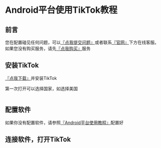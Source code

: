 # Android平台使用TikTok教程

## **前言**

您在配置碰见任何问题，可以[『点我提交问题』](https://www.lengjiao.me/submitticket.php)或者联系[『官网』](https://www.lengjiao.me)下方在线客服。如果您没有购买服务，请先[『点我购买』](https://www.lengjiao.me/cart.php)服务

## 安装TikTok

[『点我下载』](https://alumninpustedutw-my.sharepoint.com/:u:/g/personal/empty\_alumni\_npust\_edu\_tw/ETdynIJpmrtDgkCe2AuqKekBRn9u5BLJQfB-Z\_yg4t4myA?download=1)并安装TikTok

第一次打开可以选择国家，如选择美国

<figure><img src="https://img.lengjiao.me/and_tiktok/TikTok_android1.png" alt=""><figcaption></figcaption></figure>

## 配置软件

如果你没有配置软件，请参照[『Android平台使用教程』](../wiki/android.md)配置好

## 连接软件，打开TikTok

<figure><img src="https://img.lengjiao.me/and_tiktok/TikTok_android2.png" alt=""><figcaption></figcaption></figure>

<figure><img src="https://i.imgtg.com/2022/07/20/rafWL.png" alt=""><figcaption></figcaption></figure>
